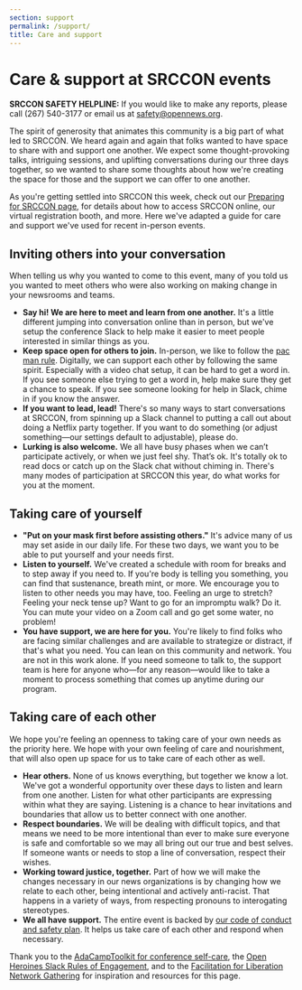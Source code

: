 ```yaml
---
section: support
permalink: /support/
title: Care and support
---
```


# Care &amp; support at SRCCON events

**SRCCON SAFETY HELPLINE:** If you would like to make any reports, please call (267) 540-3177 or email us at [safety@opennews.org](mailto:safety@opennews.org).

The spirit of generosity that animates this community is a big part of what led to SRCCON. We heard again and again that folks wanted to have space to share with and support one another. We expect some thought-provoking talks, intriguing sessions, and uplifting conversations during our three days together, so we wanted to share some thoughts about how we're creating the space for those and the support we can offer to one another.

As you're getting settled into SRCCON this week, check out our [Preparing for SRCCON page](/participant-prep), for details about how to access SRCCON online, our virtual registration booth, and more. Here we've adapted a guide for care and support we've used for recent in-person events.


## Inviting others into your conversation

When telling us why you wanted to come to this event, many of you told us you wanted to meet others who were also working on making change in your newsrooms and teams.

* **Say hi! We are here to meet and learn from one another.** It's a little different jumping into conversation online than in person, but we've setup the conference Slack to help make it easier to meet people interested in similar things as you.
* **Keep space open for others to join.** In-person, we like to follow the [pac man rule](https://www.ericholscher.com/blog/2017/aug/2/pacman-rule-conferences/). Digitally, we can support each other by following the same spirit. Especially with a video chat setup, it can be hard to get a word in. If you see someone else trying to get a word in, help make sure they get a chance to speak. If you see someone looking for help in Slack, chime in if you know the answer.
* **If you want to lead, lead!** There's so many ways to start conversations at SRCCON, from spinning up a Slack channel to putting a call out about doing a Netflix party together. If you want to do something (or adjust something—our settings default to adjustable), please do.
* **Lurking is also welcome.** We all have busy phases when we can’t participate actively, or when we just feel shy. That’s ok. It's totally ok to read docs or catch up on the Slack chat without chiming in. There's many modes of participation at SRCCON this year, do what works for you at the moment.

## Taking care of yourself

* **"Put on your mask first before assisting others."** It's advice many of us may set aside in our daily life. For these two days, we want you to be able to put yourself and your needs first.
* **Listen to yourself.** We've created a schedule with room for breaks and to step away if you need to. If you're body is telling you something, you can find that sustenance, breath mint, or more. We encourage you to listen to other needs you may have, too. Feeling an urge to stretch? Feeling your neck tense up? Want to go for an impromptu walk? Do it. You can mute your video on a Zoom call and go get some water, no problem!
* **You have support, we are here for you.** You're likely to find folks who are facing similar challenges and are available to strategize or distract, if that's what you need. You can lean on this community and network. You are not in this work alone. If you need someone to talk to, the support team is here for anyone who—for any reason—would like to take a moment to process something that comes up anytime during our program.

## Taking care of each other

We hope you're feeling an openness to taking care of your own needs as the priority here. We hope with your own feeling of care and nourishment, that will also open up space for us to take care of each other as well.

* **Hear others.** None of us knows everything, but together we know a lot. We've got a wonderful opportunity over these days to listen and learn from one another. Listen for what other participants are expressing within what they are saying. Listening is a chance to hear invitations and boundaries that allow us to better connect with one another.
* **Respect boundaries.** We will be dealing with difficult topics, and that means we need to be more intentional than ever to make sure everyone is safe and comfortable so we may all bring out our true and best selves. If someone wants or needs to stop a line of conversation, respect their wishes.
* **Working toward justice, together.** Part of how we will make the changes necessary in our news organizations is by changing how we relate to each other, being intentional and actively anti-racist. That happens in a variety of ways, from respecting pronouns to interogating stereotypes.
* **We all have support.** The entire event is backed by [our code of conduct and safety plan](/conduct). It helps us take care of each other and respond when necessary.

<p>Thank you to the <a href="https://adacamp.org/adacamp-toolkit/self-care/">AdaCampToolkit for conference self-care</a>, the <a href="https://openheroines.org/slack-rules-of-engagement-12bfc36e8cb">Open Heroines Slack Rules of Engagement</a>, and to the <a href="https://www.alliedmedia.org/amc2018/facilitation-liberation-network-gathering">Facilitation for Liberation Network Gathering</a> for inspiration and resources for this page.</p>